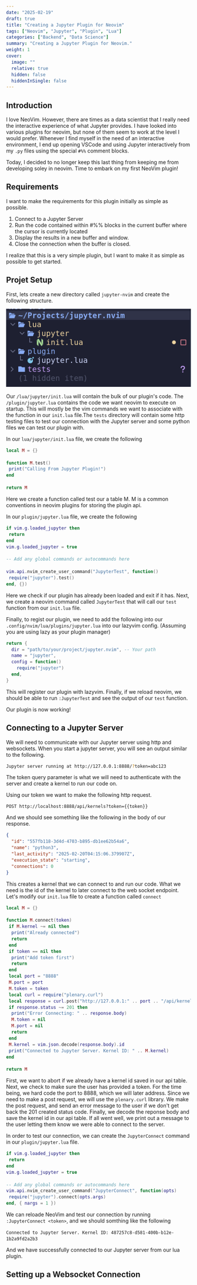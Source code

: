 ```yaml
---
date: "2025-02-19"
draft: true
title: "Creating a Jupyter Plugin for Neovim"
tags: ["Neovim", "Jupyter", "Plugin", "Lua"]
categories: ["Backend", "Data Science"]
summary: "Creating a Jupyter Plugin for Neovim."
weight: 1
cover:
  image: ""
  relative: true
  hidden: false
  hiddenInSingle: false
---
```


## Introduction

I love NeoVim. However, there are times as a data scientist that I
really need the interactive experience of what Jupyter provides.
I have looked into various plugins for neovim, but none of them
seem to work at the level I would prefer. Whenever I find myself
in the need of an interactive environment, I end up opening
VSCode and using Jupyter interactively from my `.py` files using the
special `#%%` comment blocks.

Today, I decided to no longer keep this last thing from keeping me
from developing soley in neovim. Time to embark on my first NeoVim
plugin!

## Requirements

I want to make the requirements for this plugin initially as simple as possible.

1. Connect to a Jupyter Server
2. Run the code contained within #%% blocks in the current buffer where
   the cursor is currently located
3. Display the results in a new buffer and window.
4. Close the connection when the buffer is closed.

I realize that this is a very simple plugin, but I want to make it as
simple as possible to get started.

## Projet Setup

First, lets create a new directory called `jupyter-nvim` and create the
following structure.

![file layout](file-layout.png)

Our `/lua/jupyter/init.lua` will contain the bulk of our plugin's code.
The `/plugin/jupyter.lua` contains the code we want neovim to execute
on startup. This will mostly be the vim commands we want to associate
with the function in our `init.lua` file.The `tests` directory will contain
some http testing files to test our connection with the Jupyter server and
some python files we can test our plugin with.

In our `lua/jupyter/init.lua` file, we create the following

```lua
local M = {}

function M.test()
 print("Calling From Jupyter Plugin!")
end

return M
```

Here we create a function called test our a table M.
M is a common conventions in neovim plugins for storing
the plugin api.

In our `plugin/jupyter.lua` file, we create the following

```lua
if vim.g.loaded_jupyter then
 return
end
vim.g.loaded_jupyter = true

-- Add any global commands or autocommands here

vim.api.nvim_create_user_command("JupyterTest", function()
 require("jupyter").test()
end, {})
```

Here we check if our plugin has already been loaded and exit if it has.
Next, we create a neovim command called `JupyterTest` that will call
our `test` function from our `init.lua` file.

Finally, to regist our plugin, we need to add the following into our
`.config/nvim/lua/plugins/jupyter.lua` into our lazyvim config.
(Assuming you are using lazy as your plugin manager)

```lua
return {
  dir = "path/to/your/project/jupyter.nvim", -- Your path
  name = "jupyter",
  config = function()
    require("jupyter")
  end,
}
```

This will register our plugin with lazyvim. Finally, if we reload neovim, we should
be able to run `:JupyterTest` and see the output of our `test` function.

Our plugin is now working!

## Connecting to a Jupyter Server

We will need to communicate with our Jupyter server using http and websockets.
When you start a jupyter server, you will see an output similar to the following.

```bash
Jupyter server running at http://127.0.0.1:8888/?token=abc123
```

The token query parameter is what we will need to authenticate with the server
and create a kernel to run our code on.

Using our token we want to make the following http request.

```http
POST http://localhost:8888/api/kernels?token={{token}}
```

And we should see something like the following in the body of our response.

```json
{
  "id": "557fb118-3d4d-4703-b895-db1ee62b54a6",
  "name": "python3",
  "last_activity": "2025-02-20T04:15:06.379907Z",
  "execution_state": "starting",
  "connections": 0
}
```

This creates a kernel that we can connect to and run our code.
What we need is the id of the kernel to later connect to the web socket endpoint.
Let's modify our `init.lua` file to create a function called `connect`

```lua
local M = {}

function M.connect(token)
 if M.kernel ~= nil then
  print("Already connected")
  return
 end
 if token == nil then
  print("Add token first")
  return
 end
 local port = "8888"
 M.port = port
 M.token = token
 local curl = require("plenary.curl")
 local response = curl.post("http://127.0.0.1:" .. port .. "/api/kernels?token=" .. M.token, {})
 if response.status ~= 201 then
  print("Error Connecting: " .. response.body)
  M.token = nil
  M.port = nil
  return
 end
 M.kernel = vim.json.decode(response.body).id
 print("Connected to Jupyter Server. Kernel ID: " .. M.kernel)
end

return M
```

First, we want to abort if we already have a kernel id saved in our api table.
Next, we check to make sure the user has provided a token.
For the time being, we hard code the port to 8888, which we will later address.
Since we need to make a post request, we will use the `plenary.curl` library.
We make the post request, and send an error message to the user if we don't get back
the 201 created status code.
Finally, we decode the reponse body and save the kernel id in our api table.
If all went well, we print out a message to the user letting them know we were
able to connect to the server.

In order to test our connection, we can create the `JupyterConnect` command in our `plugin/jupyter.lua` file.

```lua {linenos=table,hl_lines=["7-9"]}
if vim.g.loaded_jupyter then
 return
end
vim.g.loaded_jupyter = true

-- Add any global commands or autocommands here
vim.api.nvim_create_user_command("JupyterConnect", function(opts)
 require("jupyter").connect(opts.args)
end, { nargs = 1 })
```

We can reloade NeoVim and test our connection by running
`:JupyterConnect <token>`, and we should somthing like the following

`Connected to Jupyter Server. Kernel ID: 487257c8-d581-400b-b12e-1b2a9fd2a2b3`

And we have successfully connected to our Jupyter server from our lua plugin.

## Setting up a Websocket Connection

